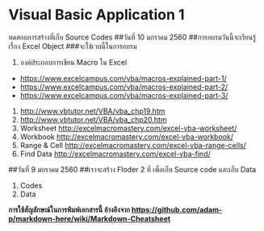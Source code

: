 # Visual Basic Application 1
ทดสอบการสร้างที่เก็บ Source Codes
##วันที่ 10 มกราคม 2560
##การอบรมวันนี้จะเรียนรู้เรื่อง Excel Object 
###จะใช้เวบนี้ในการอบรม 
1. องค์ประกอบการเขียน Macro ใน Excel
  * https://www.excelcampus.com/vba/macros-explained-part-1/
  * https://www.excelcampus.com/vba/macros-explained-part-2/
  * https://www.excelcampus.com/vba/macros-explained-part-3/
1. http://www.vbtutor.net/VBA/vba_chp19.htm
1. http://www.vbtutor.net/VBA/vba_chp20.htm
1. Worksheet http://excelmacromastery.com/excel-vba-worksheet/
1. Workbook http://excelmacromastery.com/excel-vba-workbook/
1. Range & Cell http://excelmacromastery.com/excel-vba-range-cells/
1. Find Data http://excelmacromastery.com/excel-vba-find/


##วันที่ 9 มกราคม 2560
##เราจะสร้าง Floder 2 ที่ เพื่อเก็บ Source code และเก็บ Data
1. Codes
1. Data

**การใช้สัญลักษณ์ในการพิมพ์เอกสารนี้ อ้างอิงจาก https://github.com/adam-p/markdown-here/wiki/Markdown-Cheatsheet**
